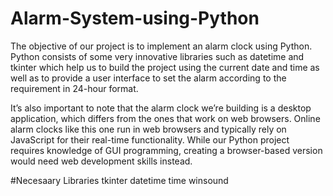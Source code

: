 # Alarm-System-using-Python

The objective of our project is to implement an alarm clock using Python. Python consists of some very innovative libraries such as datetime and tkinter which help us to build the project using the current date and time as well as to provide a user interface to set the alarm according to the requirement in 24-hour format.

It’s also important to note that the alarm clock we’re building is a desktop application, which differs from the ones that work on web browsers. Online alarm clocks like this one run in web browsers and typically rely on JavaScript for their real-time functionality. While our Python project requires knowledge of GUI programming, creating a browser-based version would need web development skills instead.

#Necesaary Libraries
tkinter 
datetime
time
winsound
